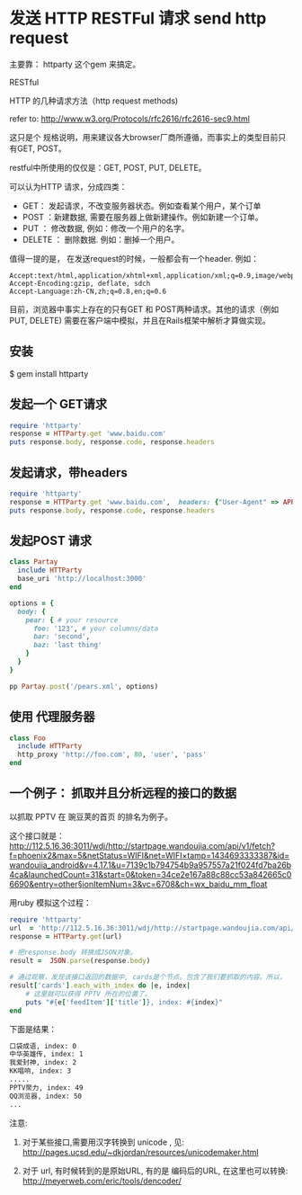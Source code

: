 # 发送 HTTP RESTFul 请求 send http request

主要靠：  httparty 这个gem 来搞定。

RESTful

HTTP 的几种请求方法（http request methods)

refer to:  http://www.w3.org/Protocols/rfc2616/rfc2616-sec9.html

这只是个 规格说明，用来建议各大browser厂商所遵循，而事实上的类型目前只有GET, POST。

restful中所使用的仅仅是：GET, POST, PUT, DELETE。

可以认为HTTP 请求，分成四类：

- GET： 发起请求，不改变服务器状态。例如查看某个用户，某个订单
- POST ：新建数据, 需要在服务器上做新建操作。例如新建一个订单。
- PUT ： 修改数据, 例如：修改一个用户的名字。
- DELETE ： 删除数据. 例如：删掉一个用户。


值得一提的是， 在发送request的时候，一般都会有一个header. 例如：

```
Accept:text/html,application/xhtml+xml,application/xml;q=0.9,image/webp,*/*;q=0.8
Accept-Encoding:gzip, deflate, sdch
Accept-Language:zh-CN,zh;q=0.8,en;q=0.6
```

目前，浏览器中事实上存在的只有GET 和 POST两种请求。其他的请求（例如PUT, DELETE)
需要在客户端中模拟，并且在Rails框架中解析才算做实现。

## 安装

$ gem install httparty

## 发起一个 GET请求

```ruby
require 'httparty'
response = HTTParty.get 'www.baidu.com'
puts response.body, response.code, response.headers
```

## 发起请求，带headers

```ruby
require 'httparty'
response = HTTParty.get 'www.baidu.com',  headers: {"User-Agent" => APPLICATION_NAME}
puts response.body, response.code, response.headers
```

## 发起POST 请求

```ruby
class Partay
  include HTTParty
  base_uri 'http://localhost:3000'
end

options = {
  body: {
    pear: { # your resource
      foo: '123', # your columns/data
      bar: 'second',
      baz: 'last thing'
    }
  }
}

pp Partay.post('/pears.xml', options)
```

## 使用 代理服务器

```ruby
class Foo
  include HTTParty
  http_proxy 'http://foo.com', 80, 'user', 'pass'
end
```

## 一个例子： 抓取并且分析远程的接口的数据

以抓取 PPTV 在 豌豆荚的首页 的排名为例子。

这个接口就是： http://112.5.16.36:3011/wdj/http://startpage.wandoujia.com/api/v1/fetch?f=phoenix2&max=5&netStatus=WIFI&net=WIFI×tamp=1434693333387&id=wandoujia_android&v=4.17.1&u=7139c1b794754b9a957557a21f024fd7ba26b4ca&launchedCount=31&start=0&token=34ce2e167a88c88cc53a842665c06690&entry=other§ionItemNum=3&vc=6708&ch=wx_baidu_mm_float

用ruby 模拟这个过程：

```ruby
require 'httparty'
url  = 'http://112.5.16.36:3011/wdj/http://startpage.wandoujia.com/api/v1/fetch?f=phoenix2&max=5&netStatus=WIFI&net=WIFI×tamp=1434693333387&id=wandoujia_android&v=4.17.1&u=7139c1b794754b9a957557a21f024fd7ba26b4ca&launchedCount=31&start=0&token=34ce2e167a88c88cc53a842665c06690&entry=other§ionItemNum=3&vc=6708&ch=wx_baidu_mm_float'
response = HTTParty.get(url)

# 把response.body 转换成JSON对象。
result =  JSON.parse(response.body)

# 通过观察，发现该接口返回的数据中, cards是个节点。包含了我们要抓取的内容。所以，
result['cards'].each_with_index do |e, index|
    # 这里就可以获得 PPTV 所在的位置了。
    puts "#{e['feedItem']['title']}, index: #{index}"
end
```

下面是结果：

```bash
口袋成语, index: 0
中华英雄传, index: 1
我爱封神, index: 2
KK唱响, index: 3
.....
PPTV聚力, index: 49
QQ浏览器, index: 50
...
```

注意:

1.  对于某些接口,需要用汉字转换到 unicode , 见:  http://pages.ucsd.edu/~dkjordan/resources/unicodemaker.html

2. 对于 url, 有时候转到的是原始URL, 有的是 编码后的URL, 在这里也可以转换: http://meyerweb.com/eric/tools/dencoder/

